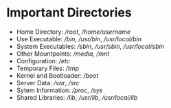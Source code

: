 # Important Directories

- Home Directory: */root*, */home/username*
- Use Executable: */bin*, */usr/bin*, */usr/local/bin*
- System Executables: */sbin*, */usr/sbin*, */usr/local/sbin*
- Other Mountpoints: */media*, */mnt*
- Configuration: */etc*
- Temporary Files: */tmp*
- Kernel and Bootloader: */boot*
- Server Data: */var*, */src*
- Sytem Information: */proc*, */sys*
- Shared Libraries: */lib*, */usr/lib*, */usr/local/lib*
